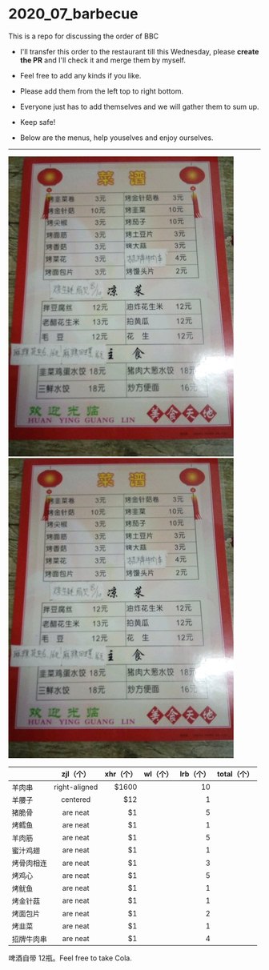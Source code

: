 # 2020_07_barbecue
This is a repo for discussing the order of BBC


- I'll transfer this order to the restaurant till this Wednesday, please **create the PR** and I'll check it and merge them by myself.


- Feel free to add any kinds if you like. 
- Please add them from the left top to right bottom.
- Everyone just has to add themselves and we will gather them to sum up.
- Keep safe!
- Below are the menus, help youselves and enjoy ourselves. 
*****

![menu1](https://github.com/luruibo1995/2020_07_barbecue/raw/master/pic/03baacbe498d7b76a070be43c0877c7c109958.jpg "meat")
![menu2](https://github.com/luruibo1995/2020_07_barbecue/raw/master/pic/03baacbe498d7b76a070be43c0877c7c109958.jpg "vegetables")



|         | zjl（个）         |   xhr（个）|  wl（个）| lrb（个）|total（个）
| ------------- |:-------------:| -----:| ----:|---:|-----:|
| 羊肉串      | right-aligned | $1600 || 10||
| 羊腰子      | centered      |   $12 || 1||
| 猪脆骨 | are neat      |    $1 || 5||
| 烤鳕鱼 | are neat      |    $1 || 1||
| 羊肉筋 | are neat      |    $1 || 5||
| 蜜汁鸡翅 | are neat      |    $1 ||1||
| 烤骨肉相连 | are neat      |    $1 ||3||
| 烤鸡心 | are neat      |    $1 ||5||
| 烤鱿鱼 | are neat      |    $1 ||1||
| 烤金针菇 | are neat      |    $1 ||1||
| 烤面包片 | are neat      |    $1 ||2||
| 烤韭菜 | are neat      |    $1 ||1||
| 招牌牛肉串 | are neat      |    $1 ||4||

啤酒自带 12瓶。Feel free to take Cola.



